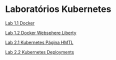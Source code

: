 # Laboratórios Kubernetes

[Lab 1.1 Docker](lab1/DOCKER.md)

[Lab 1.2 Docker Websphere Liberty](lab1/DOCKER-WS.md)

[Lab 2.1 Kubernetes Página HMTL](lab2/KUBE-HTML.md)

[Lab 2.2 Kubernetes Deployments](lab2/KUBE-DEPLOY.md)
